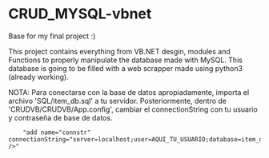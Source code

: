 # CRUD_MYSQL-vbnet
Base for my final project :)

This project contains everything from VB.NET desgin, modules and Functions to properly manipulate the database made with MySQL. This database is going to be filled with a web scrapper made using python3 (already working).


  NOTA: Para conectarse con la base de datos apropiadamente, importa el archivo 'SQL/item_db.sql' a tu servidor.
        Posteriormente, dentro de 'CRUDVB/CRUDVB/App.config', cambiar el connectionString con tu usuario y contraseña de base de datos.
        
        "add name="connstr" connectionString="server=localhost;user=AQUI_TU_USUARIO;database=item_db;port=3306;password=AQUI_TU_CONTRASEÑA;" />"
